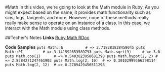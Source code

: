 #Math
In this video, we're going to look at the Math module in Ruby.
As you might expect based on the name, it provides math functionality such as sins, logs, tangents, and more.
However, none of these methods really really make sense to operate on an instance of a class.
In this case, we interact with the Math module using class methods.

##Techer's Notes
**Links**
    [Ruby Math RDoc](https://ruby-doc.org/core-2.2.2/Math.html)

**Code Samples**
`
puts Math::E          # => 2.718281828459045
puts Math::PI         # => 3.141592653589793
puts Math.sqrt(9)     # => 3.0
puts Math.cos(1)      # => 0.5403023058681398
puts Math.hypot(2, 2) # => 2.8284271247461903
puts Math.log(2, 10)  # => 0.30102999566398114
puts Math.log(2, 12)  # => 0.2789429456511298
`
